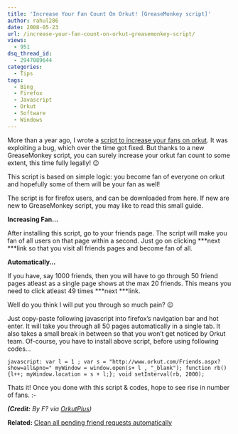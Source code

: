 ```yaml
---
title: 'Increase Your Fan Count On Orkut! [GreaseMonkey script]'
author: rahul286
date: 2008-05-23
url: /increase-your-fan-count-on-orkut-greasemonkey-script/
views:
  - 951
dsq_thread_id:
  - 2947089644
categories:
  - Tips
tags:
  - Bing
  - Firefox
  - Javascript
  - Orkut
  - Software
  - Windows
---
```

More than a year ago, I wrote a [script to increase your fans on orkut][1]. It was exploiting a bug, which over the time got fixed. But thanks to a new GreaseMonkey script, you can surely increase your orkut fan count to some extent, this time fully legally! 😉

This script is based on simple logic: you become fan of everyone on orkut and hopefully some of them will be your fan as well!

The script is for firefox users, and can be downloaded from here. If new are new to GreaseMonkey script, you may like to read this small guide.

**Increasing Fan&#8230;**

After installing this script, go to your friends page. The script will make you fan of all users on that page within a second. Just go on clicking ***next ***link so that you visit all friends pages and become fan of all.

**Automatically&#8230;**

If you have, say 1000 friends, then you will have to go through 50 friend pages atleast as a single page shows at the max 20 friends. This means you need to click atleast 49 times ***next ***link. 

Well do you think I will put you through so much pain? 😉

Just copy-paste following javascript into firefox&#8217;s navigation bar and hot enter. It will take you through all 50 pages automatically in a single tab. It also takes a small break in between so that you won&#8217;t get noticed by Orkut team. Of-course, you have to install above script, before using following codes&#8230; 

`javascript: var l = 1 ; var s = "http://www.orkut.com/Friends.aspx?show=all&pno=" myWindow = window.open(s+ l , "_blank"); function rb() {l++; myWindow.location = s + l;}; void setInterval(rb, 2000);` 

Thats it! Once you done with this script & codes, hope to see rise in number of fans. <img src="http://devilsworkshop.org/wp-includes/images/smilies/simple-smile.png" alt=":-)" class="wp-smiley" style="height: 1em; max-height: 1em;" />

***(Credit:** By F? via <a href="http://www.orkutplus.net/2008/05/mass-fan-friends-become-fan-of-all-your.html" onclick="_gaq.push(['_trackEvent', 'outbound-article', 'http://www.orkutplus.net/2008/05/mass-fan-friends-become-fan-of-all-your.html', 'OrkutPlus']);" >OrkutPlus</a>)*

**Related:** [Clean all pending friend requests automatically][2]

 [1]: http://devilsworkshop.org/2006/10/12/orkut-latest-fan-flooder/
 [2]: http://devilsworkshop.org/2007/06/15/orkut-pending-friend-requests-deleter-script/
